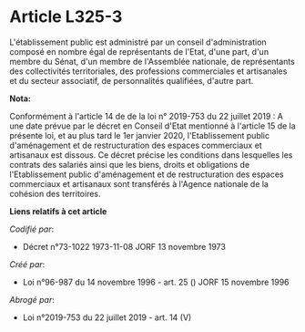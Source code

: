 # Article L325-3

L'établissement public est administré par un conseil d'administration composé en nombre égal de représentants de l'Etat,
d'une part, d'un membre du Sénat, d'un membre de l'Assemblée nationale, de représentants des collectivités territoriales, des
professions commerciales et artisanales et du secteur associatif, de personnalités qualifiées, d'autre part.

**Nota:**

Conformément à l'article 14 de de la loi n° 2019-753 du 22 juillet 2019 : A une date prévue par le décret en Conseil d'Etat
mentionné à l'article 15 de la présente loi, et au plus tard le 1er janvier 2020, l'Etablissement public d'aménagement et de
restructuration des espaces commerciaux et artisanaux est dissous. Ce décret précise les conditions dans lesquelles les
contrats des salariés ainsi que les biens, droits et obligations de l'Etablissement public d'aménagement et de
restructuration des espaces commerciaux et artisanaux sont transférés à l'Agence nationale de la cohésion des territoires.

**Liens relatifs à cet article**

_Codifié par_:

  - Décret n°73-1022 1973-11-08 JORF 13 novembre 1973

_Créé par_:

  - Loi n°96-987 du 14 novembre 1996 - art. 25 () JORF 15 novembre 1996

_Abrogé par_:

  - Loi n°2019-753 du 22 juillet 2019 - art. 14 (V)
